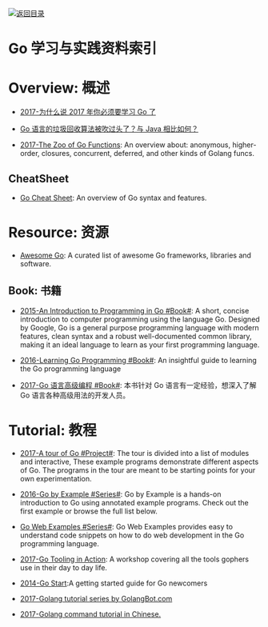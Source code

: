 [![返回目录](https://parg.co/UGo)](https://parg.co/b4z)

# Go 学习与实践资料索引

# Overview: 概述

* [2017-为什么说 2017 年你必须要学习 Go 了](http://mp.weixin.qq.com/s/hQLUjvttTPgfd9qO1l-i6A)

* [Go 语言的垃圾回收算法被吹过头了？与 Java 相比如何？](http://mp.weixin.qq.com/s/9Uj1E3VO7Cd-6G_xZS_zoQ)

* [2017-The Zoo of Go Functions](https://parg.co/U5u): An overview about: anonymous, higher-order, closures, concurrent, deferred, and other kinds of Golang funcs.

## CheatSheet

* [Go Cheat Sheet](https://github.com/a8m/go-lang-cheat-sheet): An overview of Go syntax and features.

# Resource: 资源

* [Awesome Go](https://github.com/avelino/awesome-go): A curated list of awesome Go frameworks, libraries and software.

## Book: 书籍

* [2015-An Introduction to Programming in Go #Book#](http://www.golang-book.com/): A short, concise introduction to computer programming using the language Go. Designed by Google, Go is a general purpose programming language with modern features, clean syntax and a robust well-documented common library, making it an ideal language to learn as your first programming language.

* [2016-Learning Go Programming #Book#](https://parg.co/b21): An insightful guide to learning the Go programming language

- [2017-Go 语言高级编程 #Book#](https://parg.co/UMV): 本书针对 Go 语言有一定经验，想深入了解 Go 语言各种高级用法的开发人员。

# Tutorial: 教程

* [2017-A tour of Go #Project#](https://tour.golang.org/welcome/1): The tour is divided into a list of modules and interactive, These example programs demonstrate different aspects of Go. The programs in the tour are meant to be starting points for your own experimentation.

* [2016-Go by Example #Series#](https://gobyexample.com/): Go by Example is a hands-on introduction to Go using annotated example programs. Check out the first example or browse the full list below.

- [Go Web Examples #Series#](https://gowebexamples.github.io/): Go Web Examples provides easy to understand code snippets on how to do web development in the Go programming language.

* [2017-Go Tooling in Action](https://github.com/campoy/go-tooling-workshop): A workshop covering all the tools gophers use in their day to day life.

* [2014-Go Start](https://github.com/alco/gostart):A getting started guide for Go newcomers

* [2017-Golang tutorial series by GolangBot.com](https://golangbot.com/learn-golang-series/)

* [2017-Golang command tutorial in Chinese.](https://github.com/hyper0x/go_command_tutorial)
